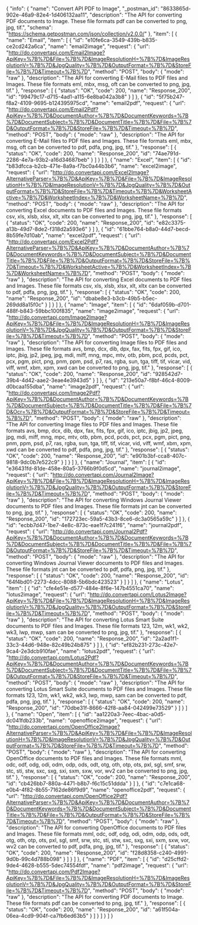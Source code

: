 {
  "info": {
    "name": "Convert API PDF to Image",
    "_postman_id": "8633865d-902e-46a9-82e4-1d406132aa11",
    "description": "The API for converting PDF documents to Image. These file formats pdf can be converted to png, jpg, tif.",
    "schema": "https://schema.getpostman.com/json/collection/v2.0.0/"
  },
  "item": [
    {
      "name": "Email",
      "item": [
        {
          "id": "e10fe6ca-3549-439b-b835-ce2cd242a6ca",
          "name": "email2image",
          "request": {
            "url": "http://do.convertapi.com/Email2Image?ApiKey=%7B%7D&File=%7B%7D&ImageResolutionH=%7B%7D&ImageResolutionV=%7B%7D&JpgQuality=%7B%7D&OutputFormat=%7B%7D&StoreFile=%7B%7D&Timeout=%7B%7D",
            "method": "POST",
            "body": {
              "mode": "raw"
            },
            "description": "The API for converting E-Mail files to PDF files and Images. These file formats eml, mbx, msg, oft can be converted to png, jpg, tif."
          },
          "response": [
            {
              "status": "OK",
              "code": 200,
              "name": "Response_200",
              "id": "99479c17-d715-4ad1-a115-6e8ba042a3b8"
            }
          ]
        },
        {
          "id": "5f75b247-f8a2-4109-9695-b124395975cd",
          "name": "email2pdf",
          "request": {
            "url": "http://do.convertapi.com/Email2Pdf?ApiKey=%7B%7D&DocumentAuthor=%7B%7D&DocumentKeywords=%7B%7D&DocumentSubject=%7B%7D&DocumentTitle=%7B%7D&File=%7B%7D&OutputFormat=%7B%7D&StoreFile=%7B%7D&Timeout=%7B%7D",
            "method": "POST",
            "body": {
              "mode": "raw"
            },
            "description": "The API for converting E-Mail files to PDF files and Images. These file formats eml, mbx, msg, oft can be converted to pdf, pdfa, png, jpg, tif."
          },
          "response": [
            {
              "status": "OK",
              "code": 200,
              "name": "Response_200",
              "id": "74ae791d-2286-4e7a-93b2-a16d34687beb"
            }
          ]
        }
      ]
    },
    {
      "name": "Excel",
      "item": [
        {
          "id": "b83dfcca-b2cb-471e-8a9a-f7bc0a44b3b6",
          "name": "excel2image",
          "request": {
            "url": "http://do.convertapi.com/Excel2Image?AlternativeParser=%7B%7D&ApiKey=%7B%7D&File=%7B%7D&ImageResolutionH=%7B%7D&ImageResolutionV=%7B%7D&JpgQuality=%7B%7D&OutputFormat=%7B%7D&StoreFile=%7B%7D&Timeout=%7B%7D&WorksheetActive=%7B%7D&WorksheetIndex=%7B%7D&WorksheetName=%7B%7D",
            "method": "POST",
            "body": {
              "mode": "raw"
            },
            "description": "The API for converting Excel documents to PDF files and Images. These file formats csv, xls, xlsb, xlsx, xlt, xltx can be converted to png, jpg, tif."
          },
          "response": [
            {
              "status": "OK",
              "code": 200,
              "name": "Response_200",
              "id": "e82c3375-a13b-49d7-8de2-f318d2a593e6"
            }
          ]
        },
        {
          "id": "61bbe764-b8a0-44d7-becd-8b59fe7d10ab",
          "name": "excel2pdf",
          "request": {
            "url": "http://do.convertapi.com/Excel2Pdf?AlternativeParser=%7B%7D&ApiKey=%7B%7D&DocumentAuthor=%7B%7D&DocumentKeywords=%7B%7D&DocumentSubject=%7B%7D&DocumentTitle=%7B%7D&File=%7B%7D&OutputFormat=%7B%7D&StoreFile=%7B%7D&Timeout=%7B%7D&WorksheetActive=%7B%7D&WorksheetIndex=%7B%7D&WorksheetName=%7B%7D",
            "method": "POST",
            "body": {
              "mode": "raw"
            },
            "description": "The API for converting Excel documents to PDF files and Images. These file formats csv, xls, xlsb, xlsx, xlt, xltx can be converted to pdf, pdfa, png, jpg, tif."
          },
          "response": [
            {
              "status": "OK",
              "code": 200,
              "name": "Response_200",
              "id": "dbabe8e3-b3cb-49b5-b5ec-269dd8a15f0c"
            }
          ]
        }
      ]
    },
    {
      "name": "Image",
      "item": [
        {
          "id": "6daf059b-d701-488f-b843-59bbc100f835",
          "name": "image2image",
          "request": {
            "url": "http://do.convertapi.com/Image2Image?ApiKey=%7B%7D&File=%7B%7D&ImageResolutionH=%7B%7D&ImageResolutionV=%7B%7D&JpgQuality=%7B%7D&OutputFormat=%7B%7D&StoreFile=%7B%7D&Timeout=%7B%7D",
            "method": "POST",
            "body": {
              "mode": "raw"
            },
            "description": "The API for converting Image files to PDF files and Images. These file formats avs, bmp, dcx, dib, dpx, fax, fits, fpx, gif, ico, iptc, jbig, jp2, jpeg, jpg, mdi, miff, mng, mpc, mtv, otb, pbm, pcd, pcds, pct, pcx, pgm, pict, png, pnm, ppm, psd, p7, ras, rgba, sun, tga, tiff, tif, vicar, vid, viff, wmf, xbm, xpm, xwd can be converted to png, jpg, tif."
          },
          "response": [
            {
              "status": "OK",
              "code": 200,
              "name": "Response_200",
              "id": "928542d7-39b4-4d42-aae2-3eae4e3943d5"
            }
          ]
        },
        {
          "id": "213e50a7-f8bf-46c4-8009-d0bcaa155dba",
          "name": "image2pdf",
          "request": {
            "url": "http://do.convertapi.com/Image2Pdf?ApiKey=%7B%7D&DocumentAuthor=%7B%7D&DocumentKeywords=%7B%7D&DocumentSubject=%7B%7D&DocumentTitle=%7B%7D&File=%7B%7D&Ocr=%7B%7D&OutputFormat=%7B%7D&StoreFile=%7B%7D&Timeout=%7B%7D",
            "method": "POST",
            "body": {
              "mode": "raw"
            },
            "description": "The API for converting Image files to PDF files and Images. These file formats avs, bmp, dcx, dib, dpx, fax, fits, fpx, gif, ico, iptc, jbig, jp2, jpeg, jpg, mdi, miff, mng, mpc, mtv, otb, pbm, pcd, pcds, pct, pcx, pgm, pict, png, pnm, ppm, psd, p7, ras, rgba, sun, tga, tiff, tif, vicar, vid, viff, wmf, xbm, xpm, xwd can be converted to pdf, pdfa, png, jpg, tif."
          },
          "response": [
            {
              "status": "OK",
              "code": 200,
              "name": "Response_200",
              "id": "e901b3bf-cca8-407c-9818-9dc0b7e522c9"
            }
          ]
        }
      ]
    },
    {
      "name": "Journal",
      "item": [
        {
          "id": "e36431fd-81de-458e-80a5-3766b9f0d5cd",
          "name": "journal2image",
          "request": {
            "url": "http://do.convertapi.com/Journal2Image?ApiKey=%7B%7D&File=%7B%7D&ImageResolutionH=%7B%7D&ImageResolutionV=%7B%7D&JpgQuality=%7B%7D&OutputFormat=%7B%7D&StoreFile=%7B%7D&Timeout=%7B%7D",
            "method": "POST",
            "body": {
              "mode": "raw"
            },
            "description": "The API for converting Windows Journal Viewer documents to PDF files and Images. These file formats jnt can be converted to png, jpg, tif."
          },
          "response": [
            {
              "status": "OK",
              "code": 200,
              "name": "Response_200",
              "id": "172723ec-59a5-43b3-8ce6-dc3a0565a59c"
            }
          ]
        },
        {
          "id": "ecbb7d47-1be7-4e8c-873c-eae1f7c241f6",
          "name": "journal2pdf",
          "request": {
            "url": "http://do.convertapi.com/Journal2Pdf?ApiKey=%7B%7D&DocumentAuthor=%7B%7D&DocumentKeywords=%7B%7D&DocumentSubject=%7B%7D&DocumentTitle=%7B%7D&File=%7B%7D&OutputFormat=%7B%7D&StoreFile=%7B%7D&Timeout=%7B%7D",
            "method": "POST",
            "body": {
              "mode": "raw"
            },
            "description": "The API for converting Windows Journal Viewer documents to PDF files and Images. These file formats jnt can be converted to pdf, pdfa, png, jpg, tif."
          },
          "response": [
            {
              "status": "OK",
              "code": 200,
              "name": "Response_200",
              "id": "64f4bd01-2273-4dcc-8088-5b6bdc423523"
            }
          ]
        }
      ]
    },
    {
      "name": "Lotus",
      "item": [
        {
          "id": "cfe4e51e-d577-484e-8f6e-147b4551ca70",
          "name": "lotus2image",
          "request": {
            "url": "http://do.convertapi.com/Lotus2Image?ApiKey=%7B%7D&File=%7B%7D&ImageResolutionH=%7B%7D&ImageResolutionV=%7B%7D&JpgQuality=%7B%7D&OutputFormat=%7B%7D&StoreFile=%7B%7D&Timeout=%7B%7D",
            "method": "POST",
            "body": {
              "mode": "raw"
            },
            "description": "The API for converting Lotus Smart Suite documents to PDF files and Images. These file formats 123, 12m, wk1, wk2, wk3, lwp, mwp, sam can be converted to png, jpg, tif."
          },
          "response": [
            {
              "status": "OK",
              "code": 200,
              "name": "Response_200",
              "id": "2a2ad1f1-33c3-44d6-948e-82c49b24b875"
            }
          ]
        },
        {
          "id": "ef82b231-273c-42e7-9ca4-2e3dcb910fae",
          "name": "lotus2pdf",
          "request": {
            "url": "http://do.convertapi.com/Lotus2Pdf?ApiKey=%7B%7D&DocumentAuthor=%7B%7D&DocumentKeywords=%7B%7D&DocumentSubject=%7B%7D&DocumentTitle=%7B%7D&File=%7B%7D&OutputFormat=%7B%7D&StoreFile=%7B%7D&Timeout=%7B%7D",
            "method": "POST",
            "body": {
              "mode": "raw"
            },
            "description": "The API for converting Lotus Smart Suite documents to PDF files and Images. These file formats 123, 12m, wk1, wk2, wk3, lwp, mwp, sam can be converted to pdf, pdfa, png, jpg, tif."
          },
          "response": [
            {
              "status": "OK",
              "code": 200,
              "name": "Response_200",
              "id": "70dbe31f-8666-42f8-aa84-042499e73529"
            }
          ]
        }
      ]
    },
    {
      "name": "Open",
      "item": [
        {
          "id": "aa1220a3-7eec-4bac-a0d5-dc041fdb233b",
          "name": "openoffice2image",
          "request": {
            "url": "http://do.convertapi.com/OpenOffice2Image?AlternativeParser=%7B%7D&ApiKey=%7B%7D&File=%7B%7D&ImageResolutionH=%7B%7D&ImageResolutionV=%7B%7D&JpgQuality=%7B%7D&OutputFormat=%7B%7D&StoreFile=%7B%7D&Timeout=%7B%7D",
            "method": "POST",
            "body": {
              "mode": "raw"
            },
            "description": "The API for converting OpenOffice documents to PDF files and Images. These file formats mml, odc, odf, odg, odi, odm, odp, ods, odt, otg, oth, otp, ots, pxl, sgl, smf, srw, stc, sti, stw, sxc, sxg, sxi, sxm, sxw, vor, wv2 can be converted to png, jpg, tif."
          },
          "response": [
            {
              "status": "OK",
              "code": 200,
              "name": "Response_200",
              "id": "cb426bb7-880a-4471-b8b7-f6c15c51ddda"
            }
          ]
        },
        {
          "id": "c7e1ca68-e0b4-4f82-8b55-7162de86f9d9",
          "name": "openoffice2pdf",
          "request": {
            "url": "http://do.convertapi.com/OpenOffice2Pdf?AlternativeParser=%7B%7D&ApiKey=%7B%7D&DocumentAuthor=%7B%7D&DocumentKeywords=%7B%7D&DocumentSubject=%7B%7D&DocumentTitle=%7B%7D&File=%7B%7D&OutputFormat=%7B%7D&StoreFile=%7B%7D&Timeout=%7B%7D",
            "method": "POST",
            "body": {
              "mode": "raw"
            },
            "description": "The API for converting OpenOffice documents to PDF files and Images. These file formats mml, odc, odf, odg, odi, odm, odp, ods, odt, otg, oth, otp, ots, pxl, sgl, smf, srw, stc, sti, stw, sxc, sxg, sxi, sxm, sxw, vor, wv2 can be converted to pdf, pdfa, png, jpg, tif."
          },
          "response": [
            {
              "status": "OK",
              "code": 200,
              "name": "Response_200",
              "id": "f28d8358-c240-4991-9d0b-99c4d788b098"
            }
          ]
        }
      ]
    },
    {
      "name": "PDF",
      "item": [
        {
          "id": "d25cffd2-9de4-4628-b555-5dec74554fdf",
          "name": "pdf2image",
          "request": {
            "url": "http://do.convertapi.com/Pdf2Image?ApiKey=%7B%7D&File=%7B%7D&ImageResolutionH=%7B%7D&ImageResolutionV=%7B%7D&JpgQuality=%7B%7D&OutputFormat=%7B%7D&StoreFile=%7B%7D&Timeout=%7B%7D",
            "method": "POST",
            "body": {
              "mode": "raw"
            },
            "description": "The API for converting PDF documents to Image. These file formats pdf can be converted to png, jpg, tif."
          },
          "response": [
            {
              "status": "OK",
              "code": 200,
              "name": "Response_200",
              "id": "a61f504a-06ea-4cd9-904f-ca7fb6ed63b5"
            }
          ]
        }
      ]
    }
  ]
}